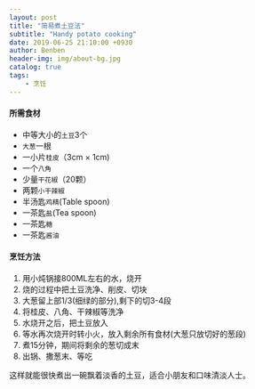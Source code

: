 ```yaml
---
layout: post
title: "简易煮土豆法"
subtitle: "Handy potato cooking"
date: 2019-06-25 21:10:00 +0930
author: Benben
header-img: img/about-bg.jpg
catalog: true
tags:
    - 烹饪
---
```


#### 所需食材

- 中等大小的`土豆`3个
- `大葱`一根
- 一小片`桂皮`（3cm × 1cm)
- 一个`八角`
- 少量`干花椒`（20颗）
- 两颗`小干辣椒`
- 半汤匙`鸡精`(Table spoon)
- 一茶匙`盐`(Tea spoon)
- 一茶匙`糖`
- 一茶匙`酱油`

#### 烹饪方法

1. 用小炖锅接800ML左右的水，烧开
2. 烧的过程中把土豆洗净、削皮、切块
3. 大葱留上部1/3(细绿的部分),剩下的切3-4段
4. 将桂皮、八角、干辣椒等洗净
5. 水烧开之后，把土豆放入
6. 等水再次烧开时转小火，放入剩余所有食材(大葱只放切好的葱段)
7. 煮15分钟，期间将剩余的葱切成末
8. 出锅、撒葱末、等吃

这样就能很快煮出一碗飘着淡香的土豆，适合小朋友和口味清淡人士。
<span style="color: rgba(0,0,0,0);font-size: 6px">本文由Benben[blog.benbenrun.com]原创，转载请注明来源。</span>